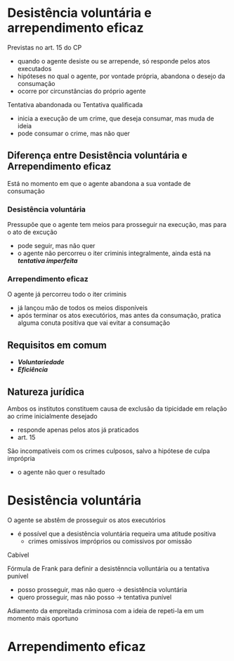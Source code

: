 # Desistência voluntária e arrependimento eficaz
Previstas no art. 15 do CP
- quando o agente desiste ou se arrepende, só responde pelos atos executados
- hipóteses no qual o agente, por vontade própria, abandona o desejo da consumação
- ocorre por circunstâncias do próprio agente

Tentativa abandonada ou Tentativa qualificada
- inicia a execução de um crime, que deseja consumar, mas muda de ideia
- pode consumar o crime, mas não quer

## Diferença entre Desistência voluntária e Arrependimento eficaz
Está no momento em que o agente abandona a sua vontade de consumação

### Desistência voluntária
Pressupõe que o agente tem meios para prosseguir na execução, mas para o ato de excução
- pode seguir, mas não quer
- o agente não percorreu o iter criminis integralmente, ainda está na **_tentativa imperfeita_**

### Arrependimento eficaz
O agente já percorreu todo o iter criminis
- já lançou mão de todos os meios disponíveis
- após terminar os atos executórios, mas antes da consumação, pratica alguma conuta positiva que vai evitar a consumação

## Requisitos em comum
- **_Voluntariedade_**
- **_Eficiência_**

## Natureza jurídica
Ambos os institutos constituem causa de exclusão da tipicidade em relação ao crime inicialmente desejado
- responde apenas pelos atos já praticados
- art. 15

São incompatíveis com os crimes culposos, salvo a hipótese de culpa imprópria
- o agente não quer o resultado


# Desistência voluntária
O agente se abstêm de prosseguir os atos executórios
- é possível que a desistência voluntária requeira uma atitude positiva
  - crimes omissivos impróprios ou comissivos por omissão

Cabível

Fórmula de Frank para definir a desistênncia volluntária ou a tentativa punível
- posso prosseguir, mas não quero -> desistência voluntária
- quero prosseguir, mas não posso -> tentativa punível


Adiamento da empreitada criminosa com a ideia de repeti-la em um momento mais oportuno

# Arrependimento eficaz
